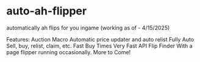 # auto-ah-flipper
automatically ah flips for you ingame (working as of - 4/15/2025)

Features: 
Auction Macro
Automatic price updater and auto relist
Fully Auto
Sell, buy, relist, claim, etc.
Fast Buy Times
Very Fast API Flip Finder
With a page flipper running occasionally.
More to Come!
